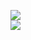 [![](https://img.shields.io/badge/Made%20With-Github%20Spray-lightgrey.svg?style=for-the-badge&logo=github)](https://github.com/Annihil/github-spray#8098)  
[![](https://i.imgur.com/2DrTn0Z.gif)](https://github.com/Annihil/github-spray)